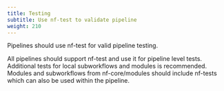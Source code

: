 ```yaml
---
title: Testing
subtitle: Use nf-test to validate pipeline
weight: 210
---
```


Pipelines should use nf-test for valid pipeline testing.

All pipelines should support nf-test and use it for pipeline level tests. Additional tests for local subworkflows and modules is recommended. Modules and subworkflows from nf-core/modules should include nf-tests which can also be used within the pipeline.
